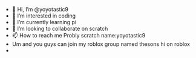 - 👋 Hi, I’m @yoyotastic9
- 👀 I’m interested in coding
- 🌱 I’m currently learning pi
- 💞️ I’m looking to collaborate on scratch
- 📫 How to reach me Probly scratch name:yoyotastic9 
- Um and you guys can join my roblox group named thesons hi on roblox 
-

<!---
yoyotastic9/yoyotastic9 is a ✨ special ✨ repository because its `README.md` (this file) appears on your GitHub profile.
You can click the Preview link to take a look at your changes.
--->
